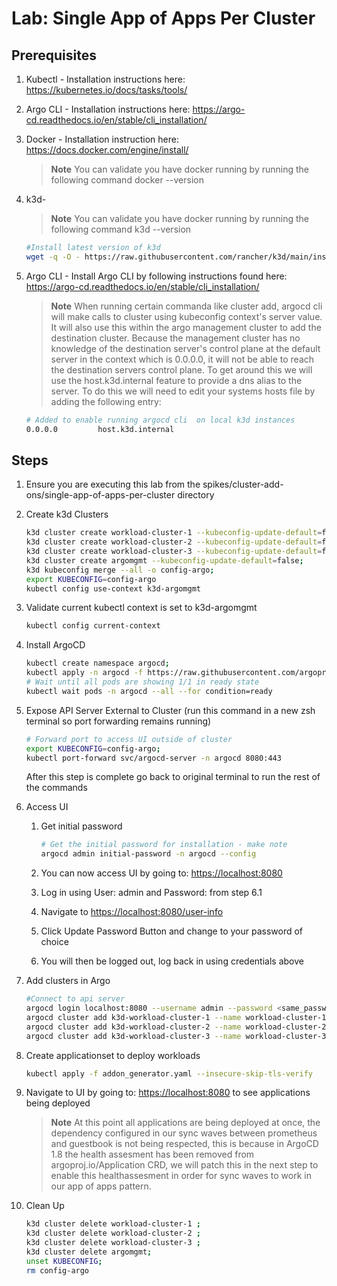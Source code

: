 # Lab: Single App of Apps Per Cluster

## Prerequisites

1. Kubectl - Installation instructions here: <https://kubernetes.io/docs/tasks/tools/>
2. Argo CLI - Installation instructions here: <https://argo-cd.readthedocs.io/en/stable/cli_installation/>
3. Docker - Installation instruction here: <https://docs.docker.com/engine/install/>
   > **Note**
   > You can validate you have docker running by running the following command
   > docker --version
4. k3d-
   > **Note**
   > You can validate you have docker running by running the following command
   > k3d --version

    ``` bash
    #Install latest version of k3d
    wget -q -O - https://raw.githubusercontent.com/rancher/k3d/main/install.sh | sudo bash
    ```

5. Argo CLI - Install Argo CLI by following instructions found here: <https://argo-cd.readthedocs.io/en/stable/cli_installation/>
   > **Note**
   > When running certain commanda like cluster add, argocd cli will make calls to cluster using kubeconfig context's server value.  It will also use this within the argo management cluster to add the destination cluster.  Because the management cluster has no knowledge of the destination server's control plane at the default server in the context which is 0.0.0.0, it will not be able to reach the destination servers control plane.  To get around this we will use the host.k3d.internal feature to provide a dns alias to the server.  To do this we will need to edit your systems hosts file by adding the following entry:  

   ``` bash
   # Added to enable running argocd cli  on local k3d instances
   0.0.0.0         host.k3d.internal

## Steps

1. Ensure you are executing this lab from the spikes/cluster-add-ons/single-app-of-apps-per-cluster directory

2. Create k3d Clusters

    ``` bash
    k3d cluster create workload-cluster-1 --kubeconfig-update-default=false;
    k3d cluster create workload-cluster-2 --kubeconfig-update-default=false;
    k3d cluster create workload-cluster-3 --kubeconfig-update-default=false;
    k3d cluster create argomgmt --kubeconfig-update-default=false;
    k3d kubeconfig merge --all -o config-argo;
    export KUBECONFIG=config-argo
    kubectl config use-context k3d-argomgmt 
    ```

3. Validate current kubectl context is set to k3d-argomgmt

    ``` bash
    kubectl config current-context
    ```

4. Install ArgoCD

    ``` bash
    kubectl create namespace argocd;
    kubectl apply -n argocd -f https://raw.githubusercontent.com/argoproj/argo-cd/stable/manifests/install.yaml;
    # Wait until all pods are showing 1/1 in ready state
    kubectl wait pods -n argocd --all --for condition=ready
    ```

5. Expose API Server External to Cluster (run this command in a new zsh terminal so port forwarding remains running)

    ``` bash
    # Forward port to access UI outside of cluster
    export KUBECONFIG=config-argo;
    kubectl port-forward svc/argocd-server -n argocd 8080:443
    ```

    After this step is complete go back to original terminal to run the rest of the commands

6. Access UI

    1. Get initial password

        ``` bash
        # Get the initial password for installation - make note
        argocd admin initial-password -n argocd --config
        ````

    2. You can now access UI by going to: <https://localhost:8080>
    3. Log in using User: admin and Password: from step 6.1
    4. Navigate to <https://localhost:8080/user-info>
    5. Click Update Password Button and change to your password of choice
    6. You will then be logged out, log back in using credentials above

7. Add clusters in Argo

    ``` bash
    #Connect to api server 
    argocd login localhost:8080 --username admin --password <same_password_used_in_ui>
    argocd cluster add k3d-workload-cluster-1 --name workload-cluster-1 --insecure;
    argocd cluster add k3d-workload-cluster-2 --name workload-cluster-2 --insecure;
    argocd cluster add k3d-workload-cluster-3 --name workload-cluster-3 --insecure
    ```

8. Create applicationset to deploy workloads

    ``` bash
    kubectl apply -f addon_generator.yaml --insecure-skip-tls-verify
    ```

9. Navigate to UI by going to: <https://localhost:8080> to see applications being deployed

   > **Note**
   > At this point all applications are being deployed at once, the dependency configured in our sync waves between prometheus and guestbook is not being respected, this is because in ArgoCD 1.8 the health assesment has been removed from argoproj.io/Application CRD, we will patch this in the next step to enable this healthassesment in order for sync waves to work in our app of apps pattern.

10. Clean Up

    ``` bash
    k3d cluster delete workload-cluster-1 ;
    k3d cluster delete workload-cluster-2 ;
    k3d cluster delete workload-cluster-3 ;
    k3d cluster delete argomgmt;
    unset KUBECONFIG;
    rm config-argo
    ```
